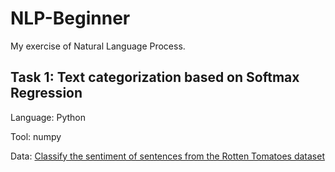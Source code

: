 # NLP-Beginner
My exercise of Natural Language Process.

## Task 1: Text categorization based on Softmax Regression
Language: Python

Tool: numpy

Data: [Classify the sentiment of sentences from the Rotten Tomatoes dataset](https://www.kaggle.com/c/sentiment-analysis-on-movie-reviews)

